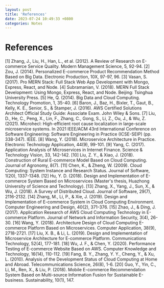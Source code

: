 ```yaml
---
layout: post
title: 'References'
date: 2023-07-24 10:49:33 +0800
categories: Notes
---
```


# References

[1] Zhang, J., Liu, H., Han, L., et al. (2012). A Review of Research on E-commerce Service Quality. Modern Management Science, 5, 92-94.
[2] Zou, J. (2014). Personalized E-commerce Product Recommendation Method Based on Big Data. Electronic Production, 10X, 97-97, 96.
[3] Vasan, S. (2017). Pro MERN Stack: Full Stack Web App Development with Mongo, Express, React, and Node.
[4] Subramanian, V. (2018). MERN Full Stack Development: Using Mongo, Express, React, and Node. Beijing: Tsinghua University Press.
[5] He, Q. (2014). Big Data and Cloud Computing. Technology Promotion, 1, 35-40.
[6] Baron, J., Baz, H., Bixler, T., Gaut, B., Kelly, K. E., Senior, S., & Stamper, J. (2016). AWS Certified Solutions Architect Official Study Guide: Associate Exam. John Wiley & Sons.
[7] Liu, D., He, C., Peng, X., Lin, F., Zhang, C., Gong, S., Li, Z., Ou, J., & Wu, Z. (2021). Microhecl: High-efficient root cause localization in large-scale microservice systems. In 2021 IEEE/ACM 43rd International Conference on Software Engineering: Software Engineering in Practice (ICSE-SEIP) (pp. 338-347). IEEE.
[8] Wang, Y. (2018). Microservice Architecture in Practice. Electronic Technology Application, 44(9), 99-101.
[9] Yang, C. (2017). Application Analysis of Microservices in Internet Finance. Science & Technology Vision, 33, 142-142.
[10] Liu, Z. Y., & Xiao, J. (2018). Construction of Rural E-commerce Model Based on Cloud Computing. Journal of Agronomy, 8(7).
[11] Chen, K., & Zheng, W. (2009). Cloud Computing: System Instance and Research Status. Journal of Software, 1(20), 1337-1348.
[12] Hu, Y. D. (2018). Design and Implementation of E-commerce System Based on Microservices (Master's thesis, Huazhong University of Science and Technology).
[13] Zhang, X., Yang, J., Sun, X., & Wu, J. (2018). A Survey of Distributed Cloud. Journal of Software, 29(7), 2116-2132.
[14] Zhang, M., Li, P., & Xie, J. (2019). Design and Implementation of E-commerce System in Cloud Computing Environment. Computer Engineering and Design, 40(2), 371-376.
[15] Zhao, J., & Ding, J. (2017). Application Research of AWS Cloud Computing Technology in E-commerce Platform. Journal of Network and Information Security, 3(4), 26-30.
[16] Wang, Y. (2018). Architecture Design of Cloud Computing E-commerce Platform Based on Microservices. Computer Application, 38(9), 2718-2721.
[17] Liu, X. B., & Li, L. (2019). Design and Implementation of Microservice Architecture for E-commerce Platform. Communications Technology, 52(4), 177-181.
[18] Wu, J. F., & Chen, Y. (2020). Performance Testing of E-commerce Website Based on AWS. Computer Knowledge and Technology, 16(14), 110-112.
[19] Fang, B. Y., Zhang, Y. Y., Cheng, Y., & Xu, L. (2010). Analysis of the Development Status of Cloud Computing at Home and Abroad. Telecommunications Science, 26(8), 1-6.
[20] Guo, Y., Yin, C., Li, M., Ren, X., & Liu, P. (2018). Mobile E-commerce Recommendation System Based on Multi-source Information Fusion for Sustainable E-business. Sustainability, 10(1), 147.
